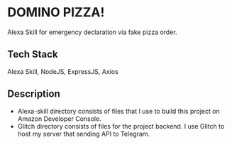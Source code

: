 # DOMINO PIZZA!
Alexa Skill for emergency declaration via fake pizza order. 

## Tech Stack
Alexa Skill, NodeJS, ExpressJS, Axios

## Description
- Alexa-skill directory consists of files that I use to build this project on Amazon Developer Console.
- Glitch directory consists of files for the project backend. I use Glitch to host my server that sending API to Telegram.
